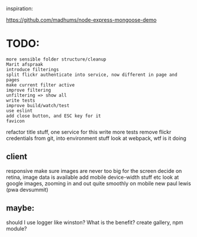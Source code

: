 inspiration:

https://github.com/madhums/node-express-mongoose-demo


# TODO:

    more sensible folder structure/cleanup
    Marit afspraak
    introduce filterings
    split flickr authenticate into service, now different in page and pages
    make current filter active
    improve filtering 
    unfiltering => show all
    write tests
    improve build/watch/test
    use eslint
    add close button, and ESC key for it
    favicon
refactor title stuff, one service for this
write more tests
remove flickr credentials from git, into environment stuff
look at webpack, wtf is it doing


## client
responsive
    make sure images are never too big for the screen
decide on retina, image data is available
add mobile device-width stuff etc
look at google images, zooming in and out quite smoothly on mobile
new paul lewis (pwa devsummit)


## maybe:
should I use logger like winston? What is the benefit?
create gallery, npm module?


